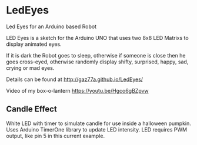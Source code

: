 # LedEyes
Led Eyes for an Arduino based Robot

LED Eyes is a sketch for the Arduino UNO that uses two 8x8 LED Matrixs
to display animated eyes. 

If it is dark the Robot goes to sleep, otherwise if someone is close then he goes cross-eyed,
otherwise randomly display shifty, surprised, happy, sad, crying or mad eyes.

Details can be found at
http://gaz77a.github.io/LedEyes/

Video of my box-o-lantern
https://youtu.be/Hgco6gBZpvw

## Candle Effect

White LED with timer to simulate candle for use inside a halloween pumpkin.
Uses Arduino TimerOne library to update LED intensity.
LED requires PWM output, like pin 5 in this current example.


